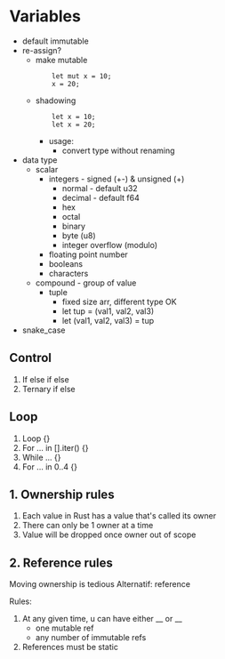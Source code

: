 # Variables
- default immutable
- re-assign?
    - make mutable
        ```
            let mut x = 10;
            x = 20;
        ```
    - shadowing
        ```
            let x = 10;
            let x = 20;
        ```
        - usage:
            - convert type without renaming
- data type
    - scalar
        - integers - signed (+-) & unsigned (+)
            - normal - default u32
            - decimal - default f64
            - hex
            - octal
            - binary
            - byte (u8)
            - integer overflow (modulo)
        - floating point number
        - booleans
        - characters
    - compound - group of value
        - tuple
            - fixed size arr, different type OK
            - let tup = (val1, val2, val3)
            - let (val1, val2, val3) = tup
- snake_case

## Control
1. If else if else
2. Ternary if else

## Loop
1. Loop {}
2. For ... in [].iter() {}
3. While ... {}
4. For ... in 0..4 {}

## 1. Ownership rules
1. Each value in Rust has a value that's called its owner
2. There can only be 1 owner at a time
3. Value will be dropped once owner out of scope

## 2. Reference rules
Moving ownership is tedious
Alternatif: reference

Rules:
1. At any given time, u can have either __ or __
    - one mutable ref
    - any number of immutable refs
2. References must be static